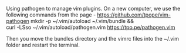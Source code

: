Using pathogen to manage vim plugins.
On a new computer, we use the following commands from the page - 
https://github.com/tpope/vim-pathogen
mkdir -p ~/.vim/autoload ~/.vim/bundle && \
curl -LSso ~/.vim/autoload/pathogen.vim https://tpo.pe/pathogen.vim

Then you move the bundles directory and the vimrc files into the ~/.vim 
folder and restart the terminal.
 

